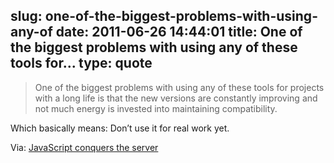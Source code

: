 slug: one-of-the-biggest-problems-with-using-any-of
date: 2011-06-26 14:44:01
title: One of the biggest problems with using any of these tools for...
type: quote
---

> One of the biggest problems with using any of these tools for projects with a long life is that the new versions are constantly improving and not much energy is invested into maintaining compatibility.

Which basically means: Don’t use it for real work yet.

 Via: [JavaScript conquers the server](http://www.infoworld.com/print/161969)
